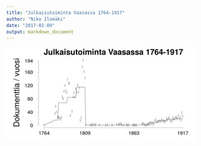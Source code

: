 ```yaml
---
title: "Julkaisutoiminta Vaasassa 1764-1917"
author: "Niko Ilomäki"
date: "2017-02-09"
output: markdown_document
---
```






![plot of chunk Vaasa](figure/Vaasa-1.png)


